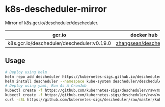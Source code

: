 # k8s-descheduler-mirror

Mirror of k8s.gcr.io/descheduler/descheduler.

gcr.io | docker hub
---|---
k8s.gcr.io/descheduler/descheduler:v0.19.0 | [zhangsean/descheduler](zhangsean/descheduler:v0.19.0)

## Usage

```sh
# Deploy using helm
helm repo add descheduler https://kubernetes-sigs.github.io/descheduler/
helm install descheduler --namespace kube-system descheduler/descheduler-helm-chart --image.repository zhangsean/descheduler
# Deploy using yaml, Run As A CronJob
kubectl create -f https://github.com/kubernetes-sigs/descheduler/raw/master/kubernetes/base/rbac.yaml
kubectl create -f https://github.com/kubernetes-sigs/descheduler/raw/master/kubernetes/base/configmap.yaml
curl -sSL https://github.com/kubernetes-sigs/descheduler/raw/master/kubernetes/cronjob/cronjob.yaml | sed 's|k8s.gcr.io/descheduler|zhangsean|g' | kubectl create -f -
```
